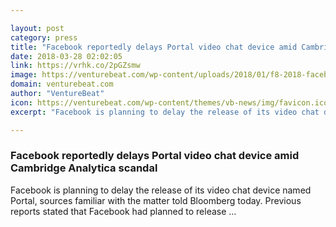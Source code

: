 ```yaml
---

layout: post
category: press
title: "Facebook reportedly delays Portal video chat device amid Cambridge Analytica scandal"
date: 2018-03-28 02:02:05
link: https://vrhk.co/2pGZsmw
image: https://venturebeat.com/wp-content/uploads/2018/01/f8-2018-facebook.jpg?fit=1200%2C797&strip=all
domain: venturebeat.com
author: "VentureBeat"
icon: https://venturebeat.com/wp-content/themes/vb-news/img/favicon.ico
excerpt: "Facebook is planning to delay the release of its video chat device named Portal, sources familiar with the matter told Bloomberg today. Previous reports stated that Facebook had planned to release …"

---
```


### Facebook reportedly delays Portal video chat device amid Cambridge Analytica scandal

Facebook is planning to delay the release of its video chat device named Portal, sources familiar with the matter told Bloomberg today. Previous reports stated that Facebook had planned to release …